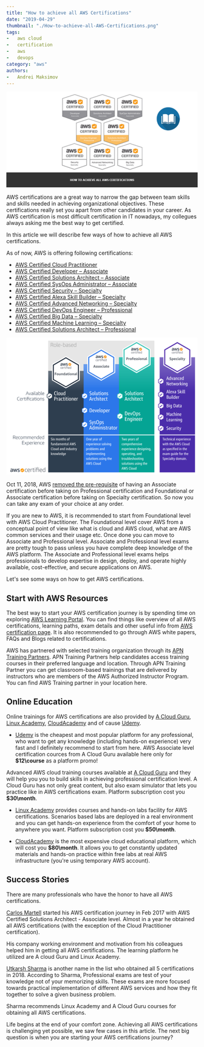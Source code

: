 ```yaml
---
title: "How to achieve all AWS Certifications"
date: "2019-04-29"
thumbnail: "./How-to-achieve-all-AWS-Certifications.png"
tags:
-   aws cloud
-   certification
-   aws
-   devops
category: "aws"
authors:
-   Andrei Maksimov
---
```


![How to achieve all AWS Certifications](How-to-achieve-all-AWS-Certifications.png)

AWS certifications are a great way to narrow the gap between team skills and skills needed in achieving organizational objectives. These certifications really set you apart from other candidates in your career. As AWS certification is most difficult certification in IT nowadays, my collegues always asking me the best way to get certified.

In this article we will describe few ways of how to achieve all AWS certifications.

As of now, AWS is offering following certifications:

*   [AWS Certified Cloud Practitioner](https://aws.amazon.com/certification/certified-cloud-practitioner/)
*   [AWS Certified Developer – Associate](https://aws.amazon.com/certification/certified-developer-associate/)
*   [AWS Certified Solutions Architect – Associate](https://aws.amazon.com/certification/certified-solutions-architect-associate/)
*   [AWS Certified SysOps Administrator – Associate](https://aws.amazon.com/certification/certified-sysops-admin-associate/)
*   [AWS Certified Security – Specialty](https://aws.amazon.com/certification/certified-security-specialty/)
*   [AWS Certified Alexa Skill Builder – Specialty](https://aws.amazon.com/certification/certified-alexa-skill-builder-specialty/)
*   [AWS Certified Advanced Networking – Specialty](https://aws.amazon.com/certification/certified-advanced-networking-specialty/)
*   [AWS Certified DevOps Engineer – Professional](https://aws.amazon.com/certification/certified-devops-engineer-professional/)
*   [AWS Certified Big Data – Specialty](https://aws.amazon.com/certification/certified-big-data-specialty/)
*   [AWS Certified Machine Learning – Specialty](https://aws.amazon.com/certification/certified-machine-learning-specialty/)
*   [AWS Certified Solutions Architect – Professional](https://aws.amazon.com/certification/certified-solutions-architect-professional/)

![AWS Certification Roadmap](AWS-Cert-Roadmap-v10.2.png)

Oct 11, 2018, AWS [removed the pre-requisite](https://aws.amazon.com/about-aws/whats-new/2018/10/announcing-more-flexibility-for-aws-certification-exams/) of having an Associate certification before taking on Professional certification and Foundational or Associate certification before taking on Specialty certification. So now you can take any exam of your choice at any order.

If you are new to AWS, it is recommended to start from Foundational level with AWS Cloud Practitioner. The Foundational level cover AWS from a conceptual point of view like what is cloud and AWS cloud, what are AWS common services and their usage etc. Once done you can move to Associate and Professional level. Associate and Professional level exams are pretty tough to pass unless you have complete deep knowledge of the AWS platform. The Associate and Professional level exams helps professionals to develop expertise in design, deploy, and operate highly available, cost-effective, and secure applications on AWS.

Let's see some ways on how to get AWS certifications.

## Start with AWS Resources

The best way to start your AWS certification journey is by spending time on exploring [AWS Learning Portal](https://aws.amazon.com/getting-started/). You can find things like overview of all AWS certifications, learning paths, exam details and other useful info from [AWS certification page](https://aws.amazon.com/certification/). It is also recommended to go through AWS white papers, FAQs and Blogs related to certifications.

AWS has partnered with selected training organization through its [APN Training Partners](https://aws.amazon.com/partners/aws-training-partners/). APN Training Partners help candidates access training courses in their preferred language and location. Through APN Training Partner you can get classroom-based trainings that are delivered by instructors who are members of the AWS Authorized Instructor Program. You can find AWS Training partner in your location here.

## Online Education

Online trainings for AWS certifications are also provided by [A Cloud Guru](https://acloud.guru/courses?vendors=aws), [Linux Academy](https://linuxacademy.com/amazon-web-services/courses), [CloudAcademy](https://cloudacademy.com/library/amazon-web-services/) and of cause [Udemy](https://click.linksynergy.com/deeplink?id=sp4muCDZMoA&mid=39197&murl=https%3A%2F%2Fwww.udemy.com%2F&u1=How-to-achieve-all-AWS-Certifications).

*   [Udemy](https://click.linksynergy.com/deeplink?id=sp4muCDZMoA&mid=39197&murl=https%3A%2F%2Fwww.udemy.com%2Fcourses%2Fsearch%2F%3Fq%3Daws%2520certified%26src%3Dsac%26kw%3Daws&u1=How-to-achieve-all-AWS-Certifications) is the cheapest and most popular platform for any professional, who want to get any knowledge (including hands-on experience) very fast and I definitely recommend to start from here. AWS Associate level certification cources from A Cloud Guru available here only for **$12\course** as a platform promo!

Advanced AWS cloud training courses available at [A Cloud Guru](https://acloud.guru/courses?vendors=aws) and they will help you you to build skills in achieving professional certification level. A Cloud Guru has not only great content, but also exam simulator that lets you practice like in AWS certifications exam. Platform subscription cost you **$30\month**.

*   [Linux Academy](https://linuxacademy.com/amazon-web-services/courses) provides courses and hands-on labs facility for AWS certifications. Scenarios based labs are deployed in a real environment and you can get hands-on experience from the comfort of your home to anywhere you want. Platform subscription cost you **$50\month**.

*   [CloudAcademy](https://cloudacademy.com/library/amazon-web-services/) is the most expensive cloud educational platform, which will cost you **$80\month**. It allows you to get constantly updated materials and hands-on practice within free labs at real AWS infrastructure (you're using temporary AWS account).

## Success Stories

There are many professionals who have the honor to have all AWS certifications.

[Carlos Martell](https://www.cloudreach.com/blog/how-i-became-fully-certified-on-aws/) started his AWS certification journey in Feb 2017 with AWS Certified Solutions Architect - Associate level. Almost in a year he obtained all AWS certifications (with the exception of the Cloud Practitioner certification).

His company working environment and motivation from his colleagues helped him in getting all AWS certifications. The learning platform he utilized are A cloud Guru and Linux Academy.

[Utkarsh Sharma](https://medium.com/@utkarshdevops/hurray-achieved-all-5-aws-certifications-65649e113b64) is another name in the list who obtained all 5 certifications in 2018. According to Sharma, Professional exams are test of your knowledge not of your memorizing skills. These exams are more focused towards practical implementation of different AWS services and how they fit together to solve a given business problem.

Sharma recommends Linux Academy and A Cloud Guru courses for obtaining all AWS certifications.

Life begins at the end of your comfort zone. Achieving all AWS certifications is challenging yet possible, we saw few cases in this article. The next big question is when you are starting your AWS certifications journey?
